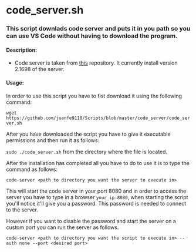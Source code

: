 # code_server.sh
### This script downlads code server and puts it in you path so you can use VS Code without having to download the program.

#### Description:
- Code server is taken from [this](https://github.com/cdr/code-server) repository. It currently install version 2.1698 of the server.

#### Usage:
In order to use this script you have to fist download it using the following command:

`wget https://github.com/juanfe9118/Scripts/blob/master/code_server/code_server.sh`

After you have downloaded the script you have to give it executable permissions and then run it as follows:

`sudo ./code_server.sh` from the directory where the file is located.

After the installation has completed all you have to do to use it is to type the command as follows:

`code-server <path to directory you want the server to execute in>`

This will start the code server in your port 8080 and in order to access the server you have to type in a browser `your_ip:8080`, when starting the script you'll notice it'll give you a password. This password is needed to connect to the server.

However if you want to disable the password and start the server on a custom port you can run the server as follows.

`code-server <path to directory you want the script to execute in> --auth none --port <desired port>`
